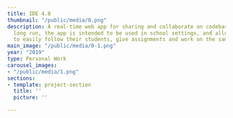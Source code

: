 ```yaml
---
title: IDE 4.0
thumbnail: "/public/media/0.png"
description: A real-time web app for sharing and collaborate on codebases. In the
  long run, the app is intended to be used in school settings, and allow teachers
  to easily follow their students, give assignments and work on the same code as them.
main_image: "/public/media/0-1.png"
year: "2019"
type: Personal Work
carousel_images:
- "/public/media/1.png"
sections:
- template: project-section
  title: ''
  picture: ''

---
```


